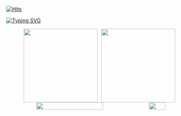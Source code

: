 [![Hits](https://hits.seeyoufarm.com/api/count/incr/badge.svg?url=https%3A%2F%2Fgithub.com%2Fbamjun&count_bg=%2379C83D&title_bg=%23555555&icon=&icon_color=%23E7E7E7&title=visitors&edge_flat=false)](https://hits.seeyoufarm.com)


[![Typing SVG](https://readme-typing-svg.demolab.com?font=Honk&size=35&pause=1000&random=false&width=435&lines=HI%2C+there.+I'm+bamjun.+%F0%9F%91%8B)](https://git.io/typing-svg)


<!-- https://github.com/anuraghazra/github-readme-stats -->
<div align="center" style="display: flex; flex-wrap: nowrap; justify-content: center; gap: 10px;">
  <img src="https://github-readme-stats.vercel.app/api?username=bamjun&show_icons=true&theme=jolly"
       style="height: 200px; object-fit: contain;" />
  <img src="https://github-readme-stats.vercel.app/api/top-langs/?username=bamjun&layout=compact"
       style="height: 200px; object-fit: contain;" />
</div>


<!-- https://github.com/marketplace/actions/github-profile-summary-cards -->
<div align="center" style="display: flex; flex-wrap: nowrap; justify-content: center; gap: 10px;">
  <img src="https://github-profile-summary-cards.vercel.app/api/cards/profile-details?username=bamjun&theme=omni"
       style="width: 60%; height: "200px";" />
  <img src="https://github-profile-summary-cards.vercel.app/api/cards/productive-time?username=bamjun&theme=omni&utcOffset=9"
       style="width: 30%; height: "200px";" />
</div>
